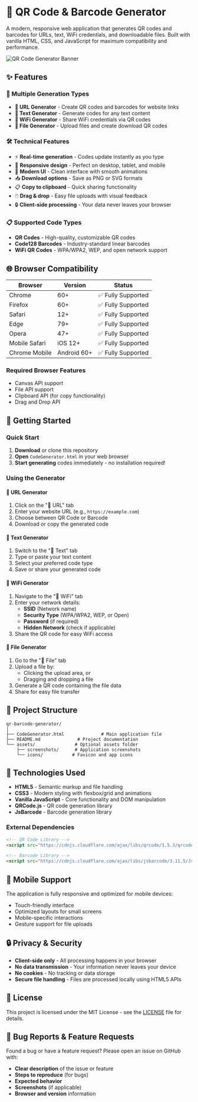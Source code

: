 # 🔳 QR Code & Barcode Generator

A modern, responsive web application that generates QR codes and barcodes for URLs, text, WiFi credentials, and downloadable files. Built with vanilla HTML, CSS, and JavaScript for maximum compatibility and performance.

![QR Code Generator Banner](https://via.placeholder.com/800x400/667eea/ffffff?text=QR+%26+Barcode+Generator)

## ✨ Features

### 🎯 Multiple Generation Types
- **🔗 URL Generator** - Create QR codes and barcodes for website links
- **📝 Text Generator** - Generate codes for any text content
- **📶 WiFi Generator** - Share WiFi credentials via QR codes
- **📁 File Generator** - Upload files and create download QR codes

### 🛠️ Technical Features
- ⚡ **Real-time generation** - Codes update instantly as you type
- 📱 **Responsive design** - Perfect on desktop, tablet, and mobile
- 🎨 **Modern UI** - Clean interface with smooth animations
- 📥 **Download options** - Save as PNG or SVG formats
- 📋 **Copy to clipboard** - Quick sharing functionality
- 🖱️ **Drag & drop** - Easy file uploads with visual feedback
- 🔒 **Client-side processing** - Your data never leaves your browser

### 📋 Supported Code Types
- **QR Codes** - High-quality, customizable QR codes
- **Code128 Barcodes** - Industry-standard linear barcodes
- **WiFi QR Codes** - WPA/WPA2, WEP, and open network support

## 🌐 Browser Compatibility

| Browser | Version | Status |
|---------|---------|---------|
| Chrome | 60+ | ✅ Fully Supported |
| Firefox | 60+ | ✅ Fully Supported |
| Safari | 12+ | ✅ Fully Supported |
| Edge | 79+ | ✅ Fully Supported |
| Opera | 47+ | ✅ Fully Supported |
| Mobile Safari | iOS 12+ | ✅ Fully Supported |
| Chrome Mobile | Android 60+ | ✅ Fully Supported |

### Required Browser Features
- Canvas API support
- File API support
- Clipboard API (for copy functionality)
- Drag and Drop API

## 🚀 Getting Started

### Quick Start
1. **Download** or clone this repository
2. **Open** `CodeGenerator.html` in your web browser
3. **Start generating** codes immediately - no installation required!

### Using the Generator

#### 🔗 URL Generator
1. Click on the "🔗 URL" tab
2. Enter your website URL (e.g., `https://example.com`)
3. Choose between QR Code or Barcode
4. Download or copy the generated code

#### 📝 Text Generator
1. Switch to the "📝 Text" tab
2. Type or paste your text content
3. Select your preferred code type
4. Save or share your generated code

#### 📶 WiFi Generator
1. Navigate to the "📶 WiFi" tab
2. Enter your network details:
   - **SSID** (Network name)
   - **Security Type** (WPA/WPA2, WEP, or Open)
   - **Password** (if required)
   - **Hidden Network** (check if applicable)
3. Share the QR code for easy WiFi access

#### 📁 File Generator
1. Go to the "📁 File" tab
2. Upload a file by:
   - Clicking the upload area, or
   - Dragging and dropping a file
3. Generate a QR code containing the file data
4. Share for easy file transfer

## 📁 Project Structure

```
qr-barcode-generator/
│
├── CodeGenerator.html              # Main application file
├── README.md              # Project documentation
└── assets/               # Optional assets folder
    ├── screenshots/      # Application screenshots
    └── icons/           # Favicon and app icons
```

## 🔧 Technologies Used

- **HTML5** - Semantic markup and file handling
- **CSS3** - Modern styling with flexbox/grid and animations
- **Vanilla JavaScript** - Core functionality and DOM manipulation
- **QRCode.js** - QR code generation library
- **JsBarcode** - Barcode generation library

### External Dependencies
```html
<!-- QR Code Library -->
<script src="https://cdnjs.cloudflare.com/ajax/libs/qrcode/1.5.3/qrcode.min.js"></script>

<!-- Barcode Library -->
<script src="https://cdnjs.cloudflare.com/ajax/libs/jsbarcode/3.11.5/JsBarcode.all.min.js"></script>
```

## 📱 Mobile Support

The application is fully responsive and optimized for mobile devices:
- Touch-friendly interface
- Optimized layouts for small screens
- Mobile-specific interactions
- Gesture support for file uploads

## 🔒 Privacy & Security

- **Client-side only** - All processing happens in your browser
- **No data transmission** - Your information never leaves your device
- **No cookies** - No tracking or data storage
- **Secure file handling** - Files are processed locally using HTML5 APIs

## 📝 License

This project is licensed under the MIT License - see the [LICENSE](LICENSE) file for details.

## 🐛 Bug Reports & Feature Requests

Found a bug or have a feature request? Please open an issue on GitHub with:
- **Clear description** of the issue or feature
- **Steps to reproduce** (for bugs)
- **Expected behavior**
- **Screenshots** (if applicable)
- **Browser and version** information
